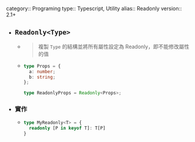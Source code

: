 category:: Programing
type:: Typescript, Utility
alias:: Readonly
version:: 2.1+

- ## `Readonly<Type>`
	- > 複製 `Type` 的結構並將所有屬性設定為 Readonly，即不能修改屬性的值
	- ```typescript
	  type Props = {
	    a: number;
	    b: string;
	  };
	  
	  type ReadonlyProps = Readonly<Props>;
	  ```
- ### 實作
	- ```typescript
	  type MyReadonly<T> = {
	    readonly [P in keyof T]: T[P]
	  }
	  ```